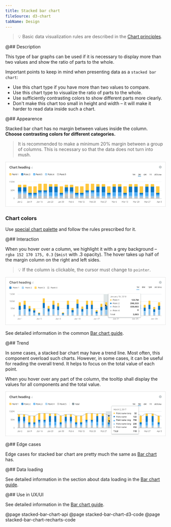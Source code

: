 ```yaml
---
title: Stacked bar chart
fileSource: d3-chart
tabName: Design
---
```


> 💡 Basic data visualization rules are described in the [Chart principles](/data-display/chart/).

@## Description

This type of bar graphs can be used if it is necessary to display more than two values and show the ratio of parts to the whole.

Important points to keep in mind when presenting data as a `stacked bar chart`:

- Use this chart type if you have more than two values to compare.
- Use this chart type to visualize the ratio of parts to the whole.
- Use sufficiently contrasting colors to show different parts more clearly.
- Don't make this chart too small in height and width – it will make it harder to read data inside such a chart.

@## Appearence

Stacked bar chart has no margin between values inside the column. **Choose contrasting colors for different categories.**

> It is recommended to make a minimum 20% margin between a group of columns. This is necessary so that the data does not turn into mush.

![stacked bar chart](static/stacked-bar-chart.png)

### Chart colors

Use [special chart palette](/style/palette/) and follow the rules prescribed for it.

@## Interaction

When you hover over a column, we highlight it with a grey background – `rgba 152 170 175, 0.3` (`$mist` with .3 opacity). The hover takes up half of the margin column on the right and left sides.

> 💡 If the column is clickable, the cursor must change to `pointer`.

![stacked bar chart](static/stacked-bar-chart-hover.png)

See detailed information in the common [Bar chart guide](/data-display/bar-chart/#a61ee5).

@## Trend

In some cases, a stacked bar chart may have a trend line. Most often, this component overload such charts. However, in some cases, it can be useful for reading the overall trend. It helps to focus on the total value of each point.

When you hover over any part of the column, the tooltip shall display the values for all components and the total value.

![stacked bar chart](static/stacked-bar-chart-trend.png)

@## Edge cases

Edge cases for stacked bar chart are pretty much the same as [Bar chart](/data-display/bar-chart/bar-chart-vertical/#a54381) has.

@## Data loading

See detailed information in the section about data loading in the [Bar chart guide](/data-display/bar-chart/bar-chart-vertical/#ac26f2).

@## Use in UX/UI

See detailed information in the [Bar chart guide](/data-display/bar-chart/#a1d837).

@page stacked-bar-chart-api
@page stacked-bar-chart-d3-code
@page stacked-bar-chart-recharts-code
